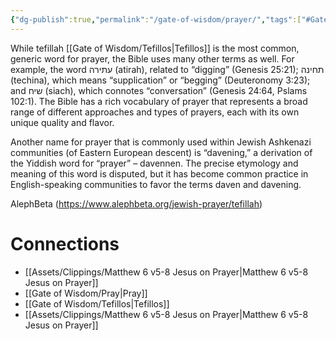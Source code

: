 ```yaml
---
{"dg-publish":true,"permalink":"/gate-of-wisdom/prayer/","tags":["#GateWisdom"]}
---
```



While tefillah [[Gate of Wisdom/Tefillos\|Tefillos]] is the most common, generic word for prayer, the Bible uses many other terms as well. For example, the word עתירה (atirah), related to “digging” (Genesis 25:21); תחינה (techina), which means “supplication” or “begging” (Deuteronomy 3:23); and שיח (siach), which connotes “conversation” (Genesis 24:64, Pslams 102:1). The Bible has a rich vocabulary of prayer that represents a broad range of different approaches and types of prayers, each with its own unique quality and flavor.

Another name for prayer that is commonly used within Jewish Ashkenazi communities (of Eastern European descent) is “davening,” a derivation of the Yiddish word for “prayer” – davennen. The precise etymology and meaning of this word is disputed, but it has become common practice in English-speaking communities to favor the terms daven and davening.

   AlephBeta (https://www.alephbeta.org/jewish-prayer/tefillah)

# Connections
- [[Assets/Clippings/Matthew 6 v5-8 Jesus on Prayer\|Matthew 6 v5-8 Jesus on Prayer]]
- [[Gate of Wisdom/Pray\|Pray]]
- [[Gate of Wisdom/Tefillos\|Tefillos]]
- [[Assets/Clippings/Matthew 6 v5-8 Jesus on Prayer\|Matthew 6 v5-8 Jesus on Prayer]]
